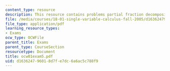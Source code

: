 ```yaml
---
content_type: resource
description: This resource contains problems partial fraction decomposition.
file: /media/courses/18-01-single-variable-calculus-fall-2005/d163624796018d7fe7dc6a6ac5c788f9_ocw01exam5.pdf
file_type: application/pdf
learning_resource_types:
- Exams
ocw_type: OCWFile
parent_title: Exams
parent_type: CourseSection
resourcetype: Document
title: ocw01exam5.pdf
uid: d1636247-9601-8d7f-e7dc-6a6ac5c788f9
---
```

